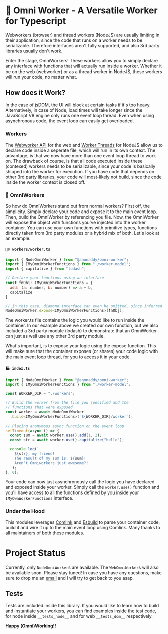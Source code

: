 # 👷 Omni Worker - A Versatile Worker for Typescript
Webworkers (browser) and thread workers (NodeJS) are usually limiting in their application, since the code that runs on a worker needs to be serializable. Therefore interfaces aren't fully supported, and also 3rd party libraries usually don't work.

Enter the stage, OmniWorkers! These workers allow you to simply declare any interface with functions that will actually run inside a worker. Whether it be on the web (webworker) or as a thread worker in NodeJS, these workers will run your code, no matter what.

## How does it Work?
In the case of jsDOM, the UI will block at certain tasks if it's too heavy. Alternatively, in case of Node, load times will take longer since the JavaScript V8 engine only runs one event loop thread. Even when using asynchronous code, the event loop can easily get overloaded.

### Workers
The [Webworker API](https://developer.mozilla.org/en-US/docs/Web/API/Web_Workers_API) for the web and [Worker Threads](https://nodejs.org/api/worker_threads.html) for NodeJS allow us to declare code inside a seperate file, which will run in its own context. The advantage, is that we now have more than one event loop thread to work on. The drawback of course, is that all code executed inside these (contexed) workers needs to be serializable, since your code is basically shipped into the worker for execution. If you have code that depends on other 3rd party libraries, your code will most-likely not build, since the code inside the worker context is closed off.

### 👷 OmniWorkers
So how do OmniWorkers stand out from normal workers? First off, the simplicity. Simply declare your code and expose it to the main event loop. Then, build the OmniWorker by referencing you file. Now, the OmniWorker will expose the object with functions you've injected into the worker container. You can use your own functions with primitive types, functions directly taken from 3rd party modules or a hybrid mix of both. Let's look at an example:

#### `👷‍♀️ workers/worker.ts`
```javascript
import { NodeOmniWorker } from "@anonaddy/omni-worker";
import { IMyOmniWorkerFunctions } from "./worker-model";
import { capitalize } from "lodash";

// Declare your functions using an interface
const fnObj: IMyOmniWorkerFunctions = {
  add: (a: number, b: number) => a + b,
  capitalize
}

// In this case, diamond interface can even be omitted, since inferred
NodeOmniWorker.expose<IMyOmniWorkerFunctions>(fnObj);
```
The worker.ts file contains the logic you would like to run inside the container. In our example above we created our own function, but we also included a 3rd party module (lodash) to demonstrate that an OmniWorker can just as well use any other 3rd party module.

What's important, is to expose your logic using the expose function. This will make sure that the container exposes (or shares) your code logic with the main event loop thread, for you to access it in your code.

#### `🏭 index.ts`
```javascript
import { NodeOmniWorker } from "@anonaddy/omni-worker";
import { IMyOmniWorkerFunctions } from "./worker-model";

const WORKER_DIR = "./workers";

// Build the worker from the file you specified and the
// functions that were exposed
const worker = await NodeOmniWorker
  .build<IMyOmniWorkerFunctions>(`${WORKER_DIR}/worker`);

// Placing anonymous async function on the event loop
setTimeout(async () => {
  const sum = await worker.use().add(1, 2);
  const str = await worker.use().capitalize("hello");

  console.log(`
    ${str}, my friend!
    The result of my sum is: ${sum}!
    Aren't Omniworkers just awesome?!
  `);
}, 0);
```
Your code can now just asynchronously call the logic you have declared and exposed inside your worker. Simply call the `worker.use()` function and you'll have access to all the functions defined by you inside your `IMyOwnWorkerFunctions` interface.

### Under the Hood
This modules leverages [Comlink](https://github.com/GoogleChromeLabs/comlink) and [Esbuild](https://github.com/evanw/esbuild) to parse your container code, build it and wire it up to the main event loop using Comlink. Many thanks to all maintainers of both these modules.

# Project Status
Currently, only `NodeOmniWorker`s are available. The `WebOmniWorker`s will also be available soon. Please stay tuned! In case you have any questions, make sure to drop me an [email](mailto:7ebr7fa0@anonaddy.com) and I will try to get back to you asap.

## Tests
Tests are included inside this library. If you would like to learn how to build and instantiate your workers, you can find examples inside the test code, for node inside `__tests_node__` and for web `__tests_dom__` respectively.

**Happy (Omni)Working!!**